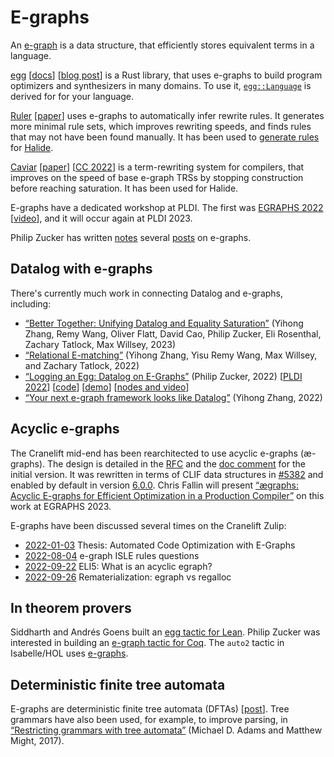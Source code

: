 # E-graphs

An [e-graph](https://en.wikipedia.org/wiki/E-graph) is a data structure, that
efficiently stores equivalent terms in a language.

[egg](https://egraphs-good.github.io/) [[docs](https://docs.rs/egg/latest/egg/tutorials/_01_background/index.html)]
[[blog post](https://blog.sigplan.org/2021/04/06/equality-saturation-with-egg/)]
is a Rust library, that uses e-graphs to build program optimizers and
synthesizers in many domains. To use it, [`egg::Language`](https://docs.rs/egg/latest/egg/trait.Language.html)
is derived for for your language.

[Ruler](https://github.com/uwplse/ruler) [[paper](https://dl.acm.org/doi/10.1145/3485496)]
uses e-graphs to automatically infer rewrite rules. It generates more minimal
rule sets, which improves rewriting speeds, and finds rules that may not have
been found manually. It has been used to [generate rules](https://github.com/uwplse/ruler/blob/main/tests/halide.rs)
for [Halide](https://github.com/halide/Halide).

[Caviar](https://github.com/caviar-trs/caviar) [[paper](https://dl.acm.org/doi/10.1145/3497776.3517781)]
[[CC 2022](https://conf.researchr.org/track/CC-2022/CC-2022-research-papers#event-overview)]
is a term-rewriting system for compilers, that improves on the speed of base
e-graph TRSs by stopping construction before reaching saturation. It has been
used for Halide.

E-graphs have a dedicated workshop at PLDI. The first was [EGRAPHS 2022](https://egraphs-good.github.io/workshop/2022.html)
[[video](https://www.youtube.com/watch?v=dbgZJyw3hnk)], and it will occur again
at PLDI 2023.

Philip Zucker has written [notes](https://www.philipzucker.com/notes/Logic/egraphs/)
several [posts](https://www.philipzucker.com/) on e-graphs.

## Datalog with e-graphs

There's currently much work in connecting Datalog and e-graphs, including:
- [“Better Together: Unifying Datalog and Equality Saturation”](https://www.mwillsey.com/papers/egglog)
  (Yihong Zhang, Remy Wang, Oliver Flatt, David Cao, Philip Zucker, Eli
  Rosenthal, Zachary Tatlock, Max Willsey, 2023)
- [“Relational E-matching”](https://arxiv.org/abs/2108.02290)
  (Yihong Zhang, Yisu Remy Wang, Max Willsey, and Zachary Tatlock, 2022)
- [“Logging an Egg: Datalog on E-Graphs”](https://github.com/philzook58/egglog0-talk/raw/main/out.pdf)
  (Philip Zucker, 2022)
  [[PLDI 2022](https://pldi22.sigplan.org/details/egraphs-2022-papers/12/Logging-an-Egg-Datalog-on-E-Graphs)]
  [[code](https://github.com/philzook58/egglog)] [[demo](http://www.philipzucker.com/egglog/)]
  [[nodes and video](https://www.philipzucker.com/pldi22-notes/)]
- [“Your next e-graph framework looks like Datalog”](https://effect.systems/doc/pldi-2022-egraphs/abstract.pdf)
  (Yihong Zhang, 2022)

## Acyclic e-graphs

The Cranelift mid-end has been rearchitected to use acyclic e-graphs (æ-graphs).
The design is detailed in the [RFC](https://github.com/bytecodealliance/rfcs/blob/main/accepted/cranelift-egraph.md)
and the [doc comment](https://github.com/bytecodealliance/wasmtime/blob/08d44e37462316d9b2bce59957ececce89a0969d/cranelift/egraph/src/lib.rs)
for the initial version. It was rewritten in terms of CLIF data structures in
[#5382](https://github.com/bytecodealliance/wasmtime/pull/5382) and enabled by
default in version [6.0.0](https://github.com/bytecodealliance/wasmtime/blob/main/RELEASES.md#600).
Chris Fallin will present [“ægraphs: Acyclic E-graphs for Efficient Optimization
in a Production Compiler”](https://pldi23.sigplan.org/details/egraphs-2023-papers/2/-graphs-Acyclic-E-graphs-for-Efficient-Optimization-in-a-Production-Compiler)
on this work at EGRAPHS 2023.

E-graphs have been discussed several times on the Cranelift Zulip:

- [2022-01-03](https://bytecodealliance.zulipchat.com/#narrow/stream/217117-cranelift/topic/Thesis.3A.20Automated.20Code.20Optimization.20with.20E-Graphs)
  Thesis: Automated Code Optimization with E-Graphs
- [2022-08-04](https://bytecodealliance.zulipchat.com/#narrow/stream/217117-cranelift/topic/e-graph.20ISLE.20rules.20questions)
  e-graph ISLE rules questions
- [2022-09-22](https://bytecodealliance.zulipchat.com/#narrow/stream/217117-cranelift/topic/ELI5.3A.20What.20is.20an.20acyclic.20egraph.3F)
  ELI5: What is an acyclic egraph?
- [2022-09-26](https://bytecodealliance.zulipchat.com/#narrow/stream/217117-cranelift/topic/Rematerialization.3A.20egraph.20vs.20regalloc)
  Rematerialization: egraph vs regalloc

## In theorem provers

Siddharth and Andrés Goens built an [egg tactic for Lean](https://github.com/opencompl/egg-tactic-code).
Philip Zucker was interested in building an [e-graph tactic for Coq](https://egraphs.zulipchat.com/#narrow/stream/328975-Theorem-Proving/topic/Coq.20Tactic).
The `auto2` tactic in Isabelle/HOL uses [e-graphs](https://link.springer.com/chapter/10.1007/978-3-319-43144-4_27).

## Deterministic finite tree automata

E-graphs are deterministic finite tree automata (DFTAs) [[post](https://github.com/egraphs-good/egg/discussions/104)].
Tree grammars have also been used, for example, to improve parsing, in
[“Restricting grammars with tree automata”](https://michaeldadams.org/papers/restricting-grammars-with-tree-automata/)
(Michael D. Adams and Matthew Might, 2017).
